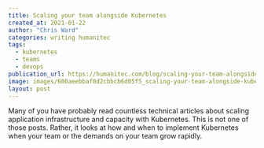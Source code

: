 ```yaml
---
title: Scaling your team alongside Kubernetes
created_at: 2021-01-22
author: "Chris Ward"
categories: writing humanitec
tags: 
  - kubernetes
  - teams
  - devops
publication_url: https://humanitec.com/blog/scaling-your-team-alongside-kubernetes
image: images/600aeebbaf0d2cbbcb6d05f5_scaling-your-team-alongside-kubernetes.png
layout: post
---
```


Many of you have probably read countless technical articles about scaling application infrastructure and capacity with Kubernetes. This is not one of those posts. Rather, it looks at how and when to implement Kubernetes when your team or the demands on your team grow rapidly.